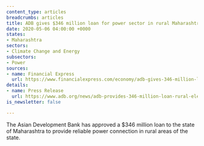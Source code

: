 ```yaml
---
content_type: articles
breadcrumbs: articles
title: ADB gives $346 million loan for power sector in rural Maharashtra
date: 2020-05-06 04:00:00 +0000
states:
- Maharashtra
sectors:
- Climate Change and Energy
subsectors:
- Power
sources:
- name: Financial Express
  url: https://www.financialexpress.com/economy/adb-gives-346-million-loan-for-power-sector-in-rural-maharashtra/1943255/
details:
- name: Press Release
  url: https://www.adb.org/news/adb-provides-346-million-loan-rural-electricity-maharashtra-india
is_newsletter: false

---
```

The Asian Development Bank has approved a $346 million loan to the state of Maharashtra to provide reliable power connection in rural areas of the state.
